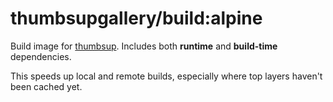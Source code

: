 # thumbsupgallery/build:alpine

Build image for [thumbsup](https://www.npmjs.com/package/thumbsup).
Includes both **runtime** and **build-time** dependencies.

This speeds up local and remote builds, especially where top layers haven't been cached yet.
